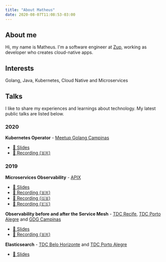 ```yaml
---
title: "About Matheus"
date: 2020-08-07T11:08:53-03:00
---
```


## About me
Hi, my name is Matheus. 
I'm a software engineer at [Zup](https://zup.com.br/), working as developer who creates cloud-native apps. 

## Interests
Golang, Java, Kubernetes, Cloud Native and Microservices

## Talks
I like to share my experiences and learnings about technology. 
My latest public talks are listed below.

### 2020
**Kubernetes Operator** - [Meetup Golang Campinas](https://www.meetup.com/Golang-Campinas/)
 - [:page_with_curl: Slides](https://speakerdeck.com/matheusfm/kubernetes-operator-with-go)
 - [:movie_camera: Recording (:brazil:)](https://youtu.be/YKGSUEdm9KU?t=321)

### 2019
**Microservices Observability** - [APIX](https://apix.com.br/)
- [:page_with_curl: Slides](https://speakerdeck.com/matheusfm/incorpore-a-supernanny-para-seus-microservices-e-entenda-o-que-andam-aprontando-em-producao)
- [:movie_camera: Recording (:brazil:)](https://youtu.be/RI_cFUaQbTE)
- [:movie_camera: Recording (:uk:)](https://youtu.be/Rr-eUjuNsT0)
- [:movie_camera: Recording (:es:)](https://youtu.be/55o2dlPla5Q)

**Observability before and after the Service Mesh** - [TDC Recife](https://thedevconf.com/tdc/2019/recife/trilha-arquitetura), [TDC Porto Alegre](https://thedevconf.com/tdc/2019/portoalegre/trilha-containers) and [GDG Campinas](https://www.meetup.com/gdgcampinas/)
- [:page_with_curl: Slides](https://speakerdeck.com/matheusfm/observability-before-and-after-service-mesh)
- [:movie_camera: Recording (:brazil:)](https://youtu.be/5iYHqDEA8Fw?t=2549)

**Elasticsearch** - [TDC Belo Horizonte](https://thedevconf.com/tdc/2019/belohorizonte/trilha-bigdata-e-nosql) and [TDC Porto Alegre](https://thedevconf.com/tdc/2019/portoalegre/trilha-bigdata-e-nosql)
 - [:page_with_curl: Slides](https://speakerdeck.com/matheusfm/elasticsearch)
